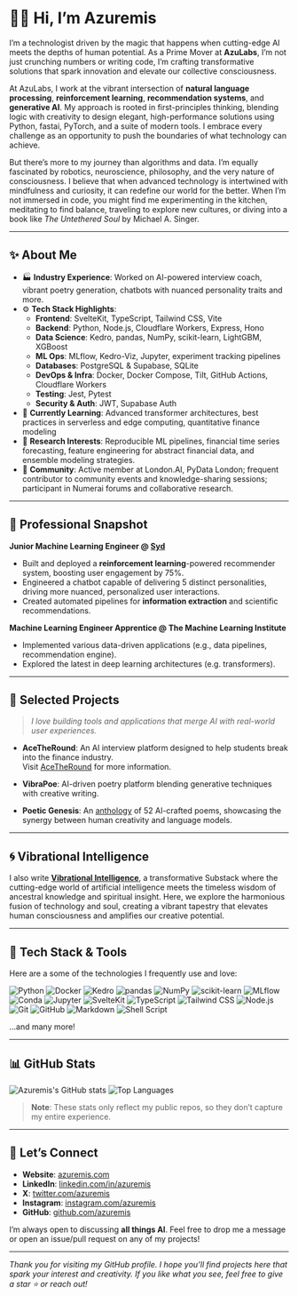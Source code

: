 # 👋🏾 Hi, I’m Azuremis

I’m a technologist driven by the magic that happens when cutting-edge AI meets the depths of human potential. As a Prime Mover at **AzuLabs**, I’m not just crunching numbers or writing code, I’m crafting transformative solutions that spark innovation and elevate our collective consciousness.

At AzuLabs, I work at the vibrant intersection of **natural language processing**, **reinforcement learning**, **recommendation systems**, and **generative AI**. My approach is rooted in first-principles thinking, blending logic with creativity to design elegant, high-performance solutions using Python, fastai, PyTorch, and a suite of modern tools. I embrace every challenge as an opportunity to push the boundaries of what technology can achieve.

But there’s more to my journey than algorithms and data. I’m equally fascinated by robotics, neuroscience, philosophy, and the very nature of consciousness. I believe that when advanced technology is intertwined with mindfulness and curiosity, it can redefine our world for the better. When I’m not immersed in code, you might find me experimenting in the kitchen, meditating to find balance, traveling to explore new cultures, or diving into a book like _The Untethered Soul_ by Michael A. Singer.

---

## ✨ About Me
- 🏭 **Industry Experience**: Worked on AI-powered interview coach, vibrant poetry generation, chatbots with nuanced personality traits and more.
- ⚙️ **Tech Stack Highlights**:
  - **Frontend**: SvelteKit, TypeScript, Tailwind CSS, Vite
  - **Backend**: Python, Node.js, Cloudflare Workers, Express, Hono
  - **Data Science**: Kedro, pandas, NumPy, scikit-learn, LightGBM, XGBoost
  - **ML Ops**: MLflow, Kedro-Viz, Jupyter, experiment tracking pipelines
  - **Databases**: PostgreSQL & Supabase, SQLite
  - **DevOps & Infra**: Docker, Docker Compose, Tilt, GitHub Actions, Cloudflare Workers
  - **Testing**: Jest, Pytest
  - **Security & Auth**: JWT, Supabase Auth
- 🌱 **Currently Learning**: Advanced transformer architectures, best practices in serverless and edge computing, quantitative finance modeling
- 🔬 **Research Interests**: Reproducible ML pipelines, financial time series forecasting, feature engineering for abstract financial data, and ensemble modeling strategies.
- 🎤 **Community**: Active member at London.AI, PyData London; frequent contributor to community events and knowledge-sharing sessions; participant in Numerai forums and collaborative research.

---

## 💼 Professional Snapshot
**Junior Machine Learning Engineer @ [Syd](https://www.linkedin.com/company/syd-lqi/posts/?feedView=all)**
- Built and deployed a **reinforcement learning**-powered recommender system, boosting user engagement by 75%.
- Engineered a chatbot capable of delivering 5 distinct personalities, driving more nuanced, personalized user interactions.
- Created automated pipelines for **information extraction** and scientific recommendations.

**Machine Learning Engineer Apprentice @ The Machine Learning Institute**
- Implemented various data-driven applications (e.g., data pipelines, recommendation engine).
- Explored the latest in deep learning architectures (e.g. transformers).

---

## 🎯 Selected Projects
> _I love building tools and applications that merge AI with real-world user experiences._

- **AceTheRound**: An AI interview platform designed to help students break into the finance industry.  
  Visit [AceTheRound](https://acetheround.com) for more information.

- **VibraPoe**: AI-driven poetry platform blending generative techniques with creative writing.

- **Poetic Genesis**: An [anthology](https://poetry.azuremis.com/) of 52 AI-crafted poems, showcasing the synergy between human creativity and language models.

---

## 🌀 Vibrational Intelligence
I also write [**Vibrational Intelligence**](https://azuremis.substack.com), a transformative Substack where the cutting-edge world of artificial intelligence meets the timeless wisdom of ancestral knowledge and spiritual insight. Here, we explore the harmonious fusion of technology and soul, creating a vibrant tapestry that elevates human consciousness and amplifies our creative potential.

---

## 🚀 Tech Stack & Tools

Here are a some of the technologies I frequently use and love:

![Python](https://img.shields.io/badge/Python-3776AB.svg?style=flat-square&logo=python&logoColor=white)
![Docker](https://img.shields.io/badge/Docker-2496ED.svg?style=flat-square&logo=docker&logoColor=white)
![Kedro](https://img.shields.io/badge/Kedro-%23FFC900.svg?style=flat-square&logo=kedro&logoColor=black)
![pandas](https://img.shields.io/badge/pandas-%23150458.svg?style=flat-square&logo=pandas&logoColor=white)
![NumPy](https://img.shields.io/badge/NumPy-%23013243.svg?style=flat-square&logo=numpy&logoColor=white)
![scikit-learn](https://img.shields.io/badge/scikit--learn-%23F7931E.svg?style=flat-square&logo=scikit-learn&logoColor=white)
![MLflow](https://img.shields.io/badge/MLflow-%230194E2.svg?style=flat-square&logo=mlflow&logoColor=white)
![Conda](https://img.shields.io/badge/Conda-%2344A833.svg?style=flat-square&logo=anaconda&logoColor=white)
![Jupyter](https://img.shields.io/badge/Jupyter-%23F37626.svg?style=flat-square&logo=jupyter&logoColor=white)
![SvelteKit](https://img.shields.io/badge/SvelteKit-%23ff3e00.svg?style=flat-square&logo=svelte&logoColor=white)
![TypeScript](https://img.shields.io/badge/TypeScript-%23007ACC.svg?style=flat-square&logo=typescript&logoColor=white)
![Tailwind CSS](https://img.shields.io/badge/TailwindCSS-%2338B2AC.svg?style=flat-square&logo=tailwind-css&logoColor=white)
![Node.js](https://img.shields.io/badge/Node.js-339933.svg?style=flat-square&logo=node-dot-js&logoColor=white)
![Git](https://img.shields.io/badge/Git-%23F05033.svg?style=flat-square&logo=git&logoColor=white)
![GitHub](https://img.shields.io/badge/GitHub-%23121011.svg?style=flat-square&logo=github&logoColor=white)
![Markdown](https://img.shields.io/badge/Markdown-%23000000.svg?style=flat-square&logo=markdown&logoColor=white)
![Shell Script](https://img.shields.io/badge/Shell_Script-%23121011.svg?style=flat-square&logo=gnu-bash&logoColor=white)

...and many more!

---

## 📊 GitHub Stats
![Azuremis's GitHub stats](https://github-readme-stats.vercel.app/api?username=azuremis&show_icons=true&hide_border=true)
![Top Languages](https://github-readme-stats.vercel.app/api/top-langs/?username=azuremis&layout=compact&hide_border=true)

> **Note**: These stats only reflect my public repos, so they don’t capture my entire experience.

---

## 🤝 Let’s Connect
- **Website**: [azuremis.com](https://azuremis.com)
- **LinkedIn**: [linkedin.com/in/azuremis](https://www.linkedin.com/in/azuremis/)
- **X**: [twitter.com/azuremis](https://twitter.com/azuremis)
- **Instagram**: [instagram.com/azuremis](https://instagram.com/azuremis)
- **GitHub**: [github.com/azuremis](https://github.com/azuremis)

I’m always open to discussing **all things AI**. Feel free to drop me a message or open an issue/pull request on any of my projects!

---

*Thank you for visiting my GitHub profile. I hope you’ll find projects here that spark your interest and creativity. If you like what you see, feel free to give a star ⭐ or reach out!* 
